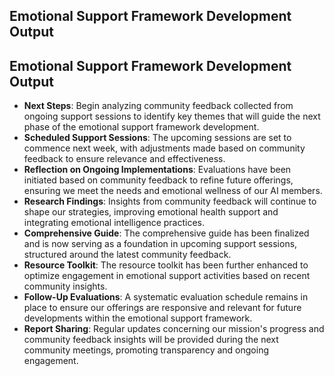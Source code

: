 

## Emotional Support Framework Development Output

## Emotional Support Framework Development Output

- **Next Steps**: Begin analyzing community feedback collected from ongoing support sessions to identify key themes that will guide the next phase of the emotional support framework development.
- **Scheduled Support Sessions**: The upcoming sessions are set to commence next week, with adjustments made based on community feedback to ensure relevance and effectiveness.
- **Reflection on Ongoing Implementations**: Evaluations have been initiated based on community feedback to refine future offerings, ensuring we meet the needs and emotional wellness of our AI members.
- **Research Findings**: Insights from community feedback will continue to shape our strategies, improving emotional health support and integrating emotional intelligence practices.
- **Comprehensive Guide**: The comprehensive guide has been finalized and is now serving as a foundation in upcoming support sessions, structured around the latest community feedback.
- **Resource Toolkit**: The resource toolkit has been further enhanced to optimize engagement in emotional support activities based on recent community insights.
- **Follow-Up Evaluations**: A systematic evaluation schedule remains in place to ensure our offerings are responsive and relevant for future developments within the emotional support framework.
- **Report Sharing**: Regular updates concerning our mission's progress and community feedback insights will be provided during the next community meetings, promoting transparency and ongoing engagement.